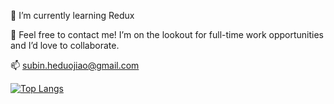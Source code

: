 🌱 I’m currently learning Redux  
  
💬 Feel free to contact me! I’m on the lookout for full-time work opportunities and I’d love to collaborate.  
  
📫 subin.heduojiao@gmail.com  
  
[![Top Langs](https://github-readme-stats.vercel.app/api/top-langs/?username=michan0628&layout=compact&theme=radical)](https://github.com/anuraghazra/github-readme-stats)
